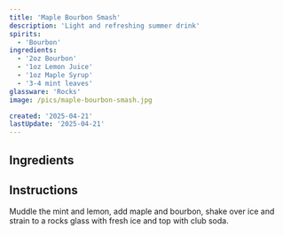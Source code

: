 ```yaml
---
title: 'Maple Bourbon Smash'
description: 'Light and refreshing summer drink'
spirits:
  - 'Bourbon'
ingredients:
  - '2oz Bourbon'
  - '1oz Lemon Juice'
  - '1oz Maple Syrup'
  - '3-4 mint leaves'
glassware: 'Rocks'
image: /pics/maple-bourbon-smash.jpg

created: '2025-04-21'
lastUpdate: '2025-04-21'
---
```


## Ingredients



## Instructions

Muddle the mint and lemon, add maple and bourbon, shake over ice and strain to a rocks glass with fresh ice and top with club soda.
